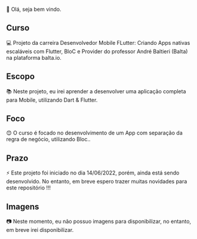 👋 Olá, seja bem vindo.

## Curso

💻 Projeto da carreira Desenvolvedor Mobile FLutter: Criando Apps nativas escaláveis com Flutter, BloC e Provider do professor André Baltieri (Balta) na plataforma balta.io.

## Escopo

📚 Neste projeto, eu irei aprender a desenvolver uma aplicação completa para Mobile, utilizando Dart & Flutter.

## Foco

😊 O curso é focado no desenvolvimento de um App com separação da regra de negócio, utilizando Bloc..

## Prazo

⚡ Este projeto foi iniciado no dia 14/06/2022, porém, ainda está sendo desenvolvido. No entanto, em breve espero trazer muitas novidades para este repositório !!!

## Imagens

:camera: Neste momento, eu não possuo imagens para disponibilizar, no entanto, em breve irei disponibilizar.
